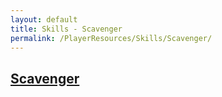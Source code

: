 ```yaml
---
layout: default
title: Skills - Scavenger
permalink: /PlayerResources/Skills/Scavenger/
---
```

## [Scavenger](#Scavenger)
